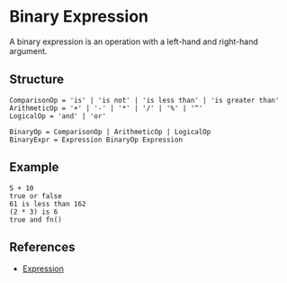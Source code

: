 # Binary Expression

A binary expression is an operation with a left-hand and right-hand argument.

## Structure
```grammar
ComparisonOp = 'is' | 'is not' | 'is less than' | 'is greater than'
ArithmeticOp = '+' | '-' | '*' | '/' | '%' | '^'
LogicalOp = 'and' | 'or'

BinaryOp = ComparisonOp | ArithmeticOp | LogicalOp
BinaryExpr = Expression BinaryOp Expression
```

## Example
```syntek
5 + 10
true or false
61 is less than 162
(2 * 3) is 6
true and fn()
```

## References
- [Expression](/spec/grammar/expressions/)
